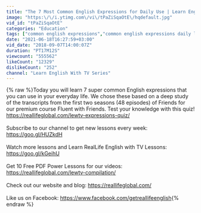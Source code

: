 ```yaml
---
title: "The 7 Most Common English Expressions for Daily Use | Learn English with Friends"
image: "https:\/\/i.ytimg.com\/vi\/tPaZiSqaOtE\/hqdefault.jpg"
vid_id: "tPaZiSqaOtE"
categories: "Education"
tags: ["common english expressions","common english expressions daily life","common english expressions in real conversations"]
date: "2021-06-18T16:27:59+03:00"
vid_date: "2018-09-07T14:00:07Z"
duration: "PT17M12S"
viewcount: "555562"
likeCount: "12329"
dislikeCount: "252"
channel: "Learn English With TV Series"
---
```

{% raw %}Today you will learn 7 super common English expressions that you can use in your everyday life. We chose these based on a deep study of the transcripts from the first two seasons (48 episodes) of Friends for our premium course Fluent with Friends. Test your knowledge with this quiz! <a rel="nofollow" target="blank" href="https://reallifeglobal.com/lewtv-expressions-quiz/">https://reallifeglobal.com/lewtv-expressions-quiz/</a><br /><br />Subscribe to our channel to get new lessons every week: <a rel="nofollow" target="blank" href="https://goo.gl/HUZkdH">https://goo.gl/HUZkdH</a> <br /><br />Watch more lessons and Learn RealLife English with TV Lessons: <a rel="nofollow" target="blank" href="https://goo.gl/kGeihU">https://goo.gl/kGeihU</a><br /><br />Get 10 Free PDF Power Lessons for our videos: <a rel="nofollow" target="blank" href="https://reallifeglobal.com/lewtv-compilation/">https://reallifeglobal.com/lewtv-compilation/</a><br /><br />Check out our website and blog: <a rel="nofollow" target="blank" href="https://reallifeglobal.com/">https://reallifeglobal.com/</a><br /><br />Like us on Facebook: <a rel="nofollow" target="blank" href="https://www.facebook.com/getreallifeenglish">https://www.facebook.com/getreallifeenglish</a>{% endraw %}

